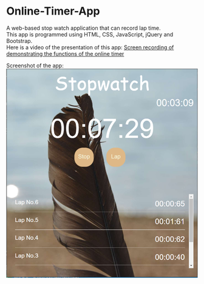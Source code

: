 # Online-Timer-App
A web-based stop watch application that can record lap time.\
This app is programmed using HTML, CSS, JavaScript, jQuery and Bootstrap.\
Here is a video of the presentation of this app:
[Screen recording of demonstrating the functions of the online timer](https://youtu.be/RFOkl3Bi6OA)

Screenshot of the app:\
![](images/timerScreenshot.png)


